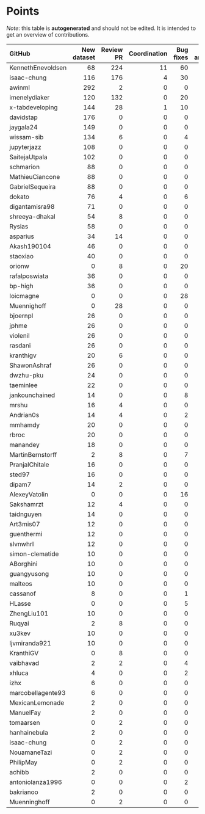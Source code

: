 # Points

_Note_: this table is **autogenerated** and should not be edited. It is intended to get an overview of contributions.

 | GitHub            |   New dataset |   Review PR |   Coordination |   Bug fixes |   Dataset annotations |   Running Models |   Paper writing |   New task |   Total |
|:------------------|--------------:|------------:|---------------:|------------:|----------------------:|-----------------:|----------------:|-----------:|--------:|
| KennethEnevoldsen |            68 |         224 |             11 |          60 |                    35 |                0 |               0 |          0 |     398 |
| isaac-chung       |           116 |         176 |              4 |          30 |                     1 |                0 |               4 |          0 |     331 |
| awinml            |           292 |           2 |              0 |           0 |                     0 |                0 |               0 |          0 |     294 |
| imenelydiaker     |           120 |         132 |              0 |          20 |                     0 |                0 |               0 |          0 |     272 |
| x-tabdeveloping   |           144 |          28 |              1 |          10 |                     0 |                0 |               0 |         12 |     195 |
| davidstap         |           176 |           0 |              0 |           0 |                     0 |                0 |               0 |          0 |     176 |
| jaygala24         |           149 |           0 |              0 |           0 |                     0 |                0 |               0 |          0 |     149 |
| wissam-sib        |           134 |           6 |              0 |           4 |                     0 |                0 |               0 |          0 |     144 |
| jupyterjazz       |           108 |           0 |              0 |           0 |                     0 |                0 |               0 |          0 |     108 |
| SaitejaUtpala     |           102 |           0 |              0 |           0 |                     0 |                0 |               0 |          0 |     102 |
| schmarion         |            88 |           0 |              0 |           0 |                     0 |                0 |               0 |          0 |      88 |
| MathieuCiancone   |            88 |           0 |              0 |           0 |                     0 |                0 |               0 |          0 |      88 |
| GabrielSequeira   |            88 |           0 |              0 |           0 |                     0 |                0 |               0 |          0 |      88 |
| dokato            |            76 |           4 |              0 |           6 |                     0 |                0 |               0 |          0 |      86 |
| digantamisra98    |            71 |           0 |              0 |           0 |                     0 |                0 |               0 |          0 |      71 |
| shreeya-dhakal    |            54 |           8 |              0 |           0 |                     0 |                0 |               0 |          0 |      62 |
| Rysias            |            58 |           0 |              0 |           0 |                     0 |                0 |               0 |          0 |      58 |
| asparius          |            34 |          14 |              0 |           0 |                     0 |                0 |               0 |          0 |      48 |
| Akash190104       |            46 |           0 |              0 |           0 |                     0 |                0 |               0 |          0 |      46 |
| staoxiao          |            40 |           0 |              0 |           0 |                     0 |                0 |               0 |          0 |      40 |
| orionw            |             0 |           8 |              0 |          20 |                     0 |                0 |               0 |         10 |      38 |
| rafalposwiata     |            36 |           0 |              0 |           0 |                     0 |                0 |               0 |          0 |      36 |
| bp-high           |            36 |           0 |              0 |           0 |                     0 |                0 |               0 |          0 |      36 |
| loicmagne         |             0 |           0 |              0 |          28 |                     0 |                0 |               0 |          0 |      28 |
| Muennighoff       |             0 |          28 |              0 |           0 |                     0 |                0 |               0 |          0 |      28 |
| bjoernpl          |            26 |           0 |              0 |           0 |                     0 |                0 |               0 |          0 |      26 |
| jphme             |            26 |           0 |              0 |           0 |                     0 |                0 |               0 |          0 |      26 |
| violenil          |            26 |           0 |              0 |           0 |                     0 |                0 |               0 |          0 |      26 |
| rasdani           |            26 |           0 |              0 |           0 |                     0 |                0 |               0 |          0 |      26 |
| kranthigv         |            20 |           6 |              0 |           0 |                     0 |                0 |               0 |          0 |      26 |
| ShawonAshraf      |            26 |           0 |              0 |           0 |                     0 |                0 |               0 |          0 |      26 |
| dwzhu-pku         |            24 |           0 |              0 |           0 |                     0 |                0 |               0 |          0 |      24 |
| taeminlee         |            22 |           0 |              0 |           0 |                     0 |                0 |               0 |          0 |      22 |
| jankounchained    |            14 |           0 |              0 |           8 |                     0 |                0 |               0 |          0 |      22 |
| mrshu             |            16 |           4 |              0 |           0 |                     1 |                0 |               0 |          0 |      21 |
| Andrian0s         |            14 |           4 |              0 |           2 |                     0 |                0 |               0 |          0 |      20 |
| mmhamdy           |            20 |           0 |              0 |           0 |                     0 |                0 |               0 |          0 |      20 |
| rbroc             |            20 |           0 |              0 |           0 |                     0 |                0 |               0 |          0 |      20 |
| manandey          |            18 |           0 |              0 |           0 |                     0 |                0 |               0 |          0 |      18 |
| MartinBernstorff  |             2 |           8 |              0 |           7 |                     0 |                0 |               0 |          0 |      17 |
| PranjalChitale    |            16 |           0 |              0 |           0 |                     0 |                0 |               0 |          0 |      16 |
| sted97            |            16 |           0 |              0 |           0 |                     0 |                0 |               0 |          0 |      16 |
| dipam7            |            14 |           2 |              0 |           0 |                     0 |                0 |               0 |          0 |      16 |
| AlexeyVatolin     |             0 |           0 |              0 |          16 |                     0 |                0 |               0 |          0 |      16 |
| Sakshamrzt        |            12 |           4 |              0 |           0 |                     0 |                0 |               0 |          0 |      16 |
| taidnguyen        |            14 |           0 |              0 |           0 |                     0 |                0 |               0 |          0 |      14 |
| Art3mis07         |            12 |           0 |              0 |           0 |                     0 |                0 |               0 |          0 |      12 |
| guenthermi        |            12 |           0 |              0 |           0 |                     0 |                0 |               0 |          0 |      12 |
| slvnwhrl          |            12 |           0 |              0 |           0 |                     0 |                0 |               0 |          0 |      12 |
| simon-clematide   |            10 |           0 |              0 |           0 |                     0 |                0 |               0 |          0 |      10 |
| ABorghini         |            10 |           0 |              0 |           0 |                     0 |                0 |               0 |          0 |      10 |
| guangyusong       |            10 |           0 |              0 |           0 |                     0 |                0 |               0 |          0 |      10 |
| malteos           |            10 |           0 |              0 |           0 |                     0 |                0 |               0 |          0 |      10 |
| cassanof          |             8 |           0 |              0 |           1 |                     0 |                1 |               0 |          0 |      10 |
| HLasse            |             0 |           0 |              0 |           5 |                     5 |                0 |               0 |          0 |      10 |
| ZhengLiu101       |            10 |           0 |              0 |           0 |                     0 |                0 |               0 |          0 |      10 |
| Ruqyai            |             2 |           8 |              0 |           0 |                     0 |                0 |               0 |          0 |      10 |
| xu3kev            |            10 |           0 |              0 |           0 |                     0 |                0 |               0 |          0 |      10 |
| ljvmiranda921     |            10 |           0 |              0 |           0 |                     0 |                0 |               0 |          0 |      10 |
| KranthiGV         |             0 |           8 |              0 |           0 |                     0 |                0 |               0 |          0 |       8 |
| vaibhavad         |             2 |           2 |              0 |           4 |                     0 |                0 |               0 |          0 |       8 |
| xhluca            |             4 |           0 |              0 |           2 |                     0 |                0 |               0 |          0 |       6 |
| izhx              |             6 |           0 |              0 |           0 |                     0 |                0 |               0 |          0 |       6 |
| marcobellagente93 |             6 |           0 |              0 |           0 |                     0 |                0 |               0 |          0 |       6 |
| MexicanLemonade   |             2 |           0 |              0 |           0 |                     0 |                0 |               0 |          0 |       2 |
| ManuelFay         |             2 |           0 |              0 |           0 |                     0 |                0 |               0 |          0 |       2 |
| tomaarsen         |             0 |           2 |              0 |           0 |                     0 |                0 |               0 |          0 |       2 |
| hanhainebula      |             2 |           0 |              0 |           0 |                     0 |                0 |               0 |          0 |       2 |
| isaac-chung       |             0 |           2 |              0 |           0 |                     0 |                0 |               0 |          0 |       2 |
| NouamaneTazi      |             0 |           2 |              0 |           0 |                     0 |                0 |               0 |          0 |       2 |
| PhilipMay         |             0 |           2 |              0 |           0 |                     0 |                0 |               0 |          0 |       2 |
| achibb            |             2 |           0 |              0 |           0 |                     0 |                0 |               0 |          0 |       2 |
| antoniolanza1996  |             0 |           0 |              0 |           2 |                     0 |                0 |               0 |          0 |       2 |
| bakrianoo         |             2 |           0 |              0 |           0 |                     0 |                0 |               0 |          0 |       2 |
| Muenninghoff      |             0 |           2 |              0 |           0 |                     0 |                0 |               0 |          0 |       2 |